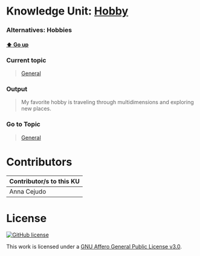 # Knowledge Unit: [Hobby](../../knowledge_units/general/hobby.md)
### Alternatives:   Hobbies 
#### [:arrow_up: Go up](../../topics/general.md)
### Current topic
> [General](../../topics/general.md)
### Output
> My favorite hobby is traveling through multidimensions and exploring new places.
### Go to Topic
> [General](../../topics/general.md)


# Contributors

| Contributor/s to this KU |
| - | 
| Anna Cejudo |

# License
[![GitHub license](https://img.shields.io/github/license/inbrainz/cerebro)](https://github.com/inbrainz/cerebro/blob/master/LICENSE)

This work is licensed under a [GNU Affero General Public License v3.0](https://www.gnu.org/licenses/agpl-3.0.txt).